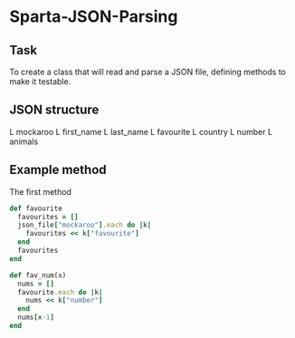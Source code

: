 # Sparta-JSON-Parsing

## Task
To create a class that will read and parse a JSON file, defining methods to make it testable.

## JSON structure
L mockaroo
  L first_name
  L last_name
  L favourite
    L country
    L number
    L animals

## Example method
The first method
```ruby
def favourite
  favourites = []
  json_file["mockaroo"].each do |k|
    favourites << k["favourite"]
  end
  favourites
end

def fav_num(x)
  nums = []
  favourite.each do |k|
    nums << k["number"]
  end
  nums[x-1]
end
```
